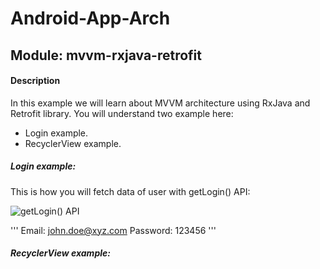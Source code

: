 # Android-App-Arch

## Module: mvvm-rxjava-retrofit

#### Description
In this example we will learn about MVVM architecture using RxJava and Retrofit library.
You will understand two example here:
- Login example.
- RecyclerView example.

##### Login example:

This is how you will fetch data of user with getLogin() API:

![getLogin() API](http://www.pjetapps.com/api-tutorials/images/github/mvvm_rxjava_retrofit/get_login.png)

'''
Email:    john.doe@xyz.com
Password: 123456
'''

##### RecyclerView example:

